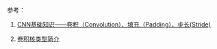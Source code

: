 






参考：
1. [CNN基础知识——卷积（Convolution）、填充（Padding）、步长(Stride)
](https://zhuanlan.zhihu.com/p/77471866)

2. [卷积核类型简介](https://zhuanlan.zhihu.com/p/87763131)